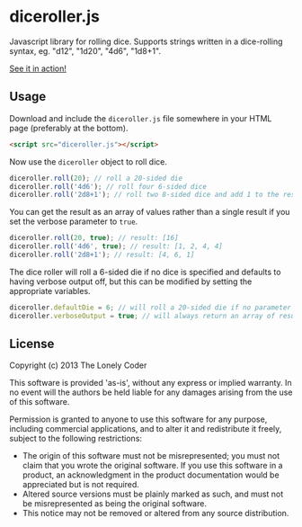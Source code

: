 # diceroller.js

Javascript library for rolling dice. Supports strings written in a dice-rolling syntax, eg. "d12", "1d20", "4d6", "1d8+1".

[See it in action!](http://michaelenger.github.io/diceroller.js/)

## Usage

Download and include the `diceroller.js` file somewhere in your HTML page (preferably at the bottom).

```html
<script src="diceroller.js"></script>
```

Now use the `diceroller` object to roll dice.

```javascript
diceroller.roll(20); // roll a 20-sided die
diceroller.roll('4d6'); // roll four 6-sided dice
diceroller.roll('2d8+1'); // roll two 8-sided dice and add 1 to the result
```

You can get the result as an array of values rather than a single result if you set the verbose parameter to `true`.

```javascript
diceroller.roll(20, true); // result: [16]
diceroller.roll('4d6', true); // result: [1, 2, 4, 4]
diceroller.roll('2d8+1'); // result: [4, 6, 1]
```

The dice roller will roll a 6-sided die if no dice is specified and defaults to having verbose output off, but this can be modified by setting the appropriate variables.

```javascript
diceroller.defaultDie = 6; // will roll a 20-sided die if no parameter is passed to roll()
diceroller.verboseOutput = true; // will always return an array of results unless false is passed as the second parameter
```

## License

Copyright (c) 2013 The Lonely Coder

This software is provided 'as-is', without any express or implied warranty. In no event will the authors be held liable for any damages arising from the use of this software.

Permission is granted to anyone to use this software for any purpose, including commercial applications, and to alter it and redistribute it freely, subject to the following restrictions:

 * The origin of this software must not be misrepresented; you must not claim that you wrote the original software. If you use this software in a product, an acknowledgment in the product documentation would be appreciated but is not required.
 * Altered source versions must be plainly marked as such, and must not be misrepresented as being the original software.
 * This notice may not be removed or altered from any source distribution.
